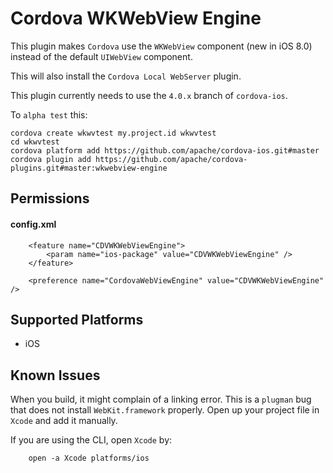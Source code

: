 Cordova WKWebView Engine
======

This plugin makes `Cordova` use the `WKWebView` component (new in iOS 8.0) instead of the default `UIWebView` component.

This will also install the `Cordova Local WebServer` plugin.

This plugin currently needs to use the `4.0.x` branch of `cordova-ios`.

To `alpha test` this:

    cordova create wkwvtest my.project.id wkwvtest
    cd wkwvtest
    cordova platform add https://github.com/apache/cordova-ios.git#master
    cordova plugin add https://github.com/apache/cordova-plugins.git#master:wkwebview-engine

Permissions
-----------

#### config.xml

        <feature name="CDVWKWebViewEngine">
            <param name="ios-package" value="CDVWKWebViewEngine" />
        </feature>

        <preference name="CordovaWebViewEngine" value="CDVWKWebViewEngine" />

Supported Platforms
-------------------

- iOS

Known Issues
-------------------

When you build, it might complain of a linking error. This is a `plugman` bug that does not install `WebKit.framework` properly. Open up your project file in `Xcode` and add it manually.

If you are using the CLI, open `Xcode` by:

        open -a Xcode platforms/ios
